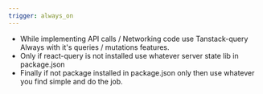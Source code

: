 ```yaml
---
trigger: always_on
---
```


- While implementing API calls / Networking code use Tanstack-query Always with it's queries / mutations features.
- Only if react-query is not installed use whatever server state lib in package.json
- Finally if not package installed in package.json only then use whatever you find simple and do the job.